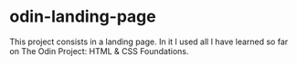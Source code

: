 # odin-landing-page

This project consists in a landing page.
In it I used all I have learned so far on The Odin Project: HTML & CSS Foundations.
